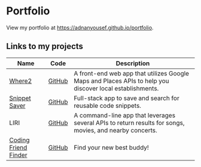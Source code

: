 # Portfolio
View my portfolio at https://adnanyousef.github.io/portfolio.

## Links to my projects
|Name|Code|Description|
|----|----|-----------|
|[Where2](https://adnanyousef.github.io/Where2)|[GitHub](https://www.github.com/adnanyousef/Where2)|A front-end web app that utilizes Google Maps and Places APIs to help you discover local establishments.|
|[Snippet Saver](https://snippet-web.herokuapp.com/)|[GitHub](https://www.github.com/adnanyousef/snippet-web)|Full-stack app to save and search for reusable code snippets.|
|LIRI|[GitHub](https://www.github.com/adnanyousef/liri-node-app)|A command-line app that leverages several APIs to return results for songs, movies, and nearby concerts.|
|[Coding Friend Finder](https://hidden-earth-46755.herokuapp.com/)|[GitHub](https://www.github.com/adnanyousef/FriendFinder)|Find your new best buddy!|